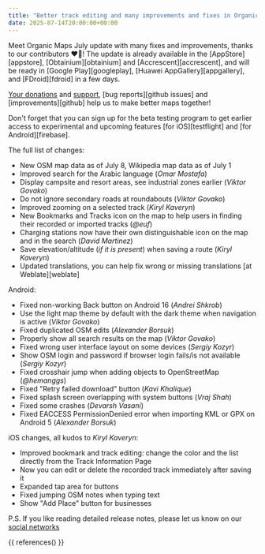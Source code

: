 ```yaml
---
title: "Better track editing and many improvements and fixes in Organic Maps July 2025 update"
date: 2025-07-14T20:00:00+00:00
---
```


Meet Organic Maps July update with many fixes and improvements, thanks to our contributors ❤️💪! The update is already available in the [AppStore][appstore], [Obtainium][obtainium] and [Accrescent][accrescent], and will be ready in [Google Play][googleplay], [Huawei AppGallery][appgallery], and [FDroid][fdroid] in a few days.

[Your donations](@/donate/index.md) and [support](@/contribute/index.md), [bug reports][github issues] and [improvements][github] help us to make better maps together!

Don't forget that you can sign up for the beta testing program to get earlier access to experimental and upcoming features [for iOS][testflight] and [for Android][firebase].

The full list of changes:
- New OSM map data as of July 8, Wikipedia map data as of July 1
- Improved search for the Arabic language (_Omar Mostafa_)
- Display campsite and resort areas, see industrial zones earlier (_Viktor Govako_)
- Do not ignore secondary roads at roundabouts (_Viktor Govako_)
- Improved zooming on a selected track (_Kiryl Kaveryn_)
- New Bookmarks and Tracks icon on the map to help users in finding their recorded or imported tracks (_@euf_)
- Charging stations now have their own distinguishable icon on the map and in the search (_David Martinez_)
- Save elevation/altitude (_if it is present_) when saving a route (_Kiryl Kaveryn_)
- Updated translations, you can help fix wrong or missing translations [at Weblate][weblate]

Android:
- Fixed non-working Back button on Android 16 (_Andrei Shkrob_)
- Use the light map theme by default with the dark theme when navigation is active (_Viktor Govako_)
- Fixed duplicated OSM edits (_Alexander Borsuk_)
- Properly show all search results on the map (_Viktor Govako_)
- Fixed wrong user interface layout on some devices (_Sergiy Kozyr_)
- Show OSM login and password if browser login fails/is not available (_Sergiy Kozyr_)
- Fixed crosshair jump when adding objects to OpenStreetMap (_@hemanggs_)
- Fixed "Retry failed download" button (_Kavi Khalique_)
- Fixed splash screen overlapping with system buttons (_Vraj Shah_)
- Fixed some crashes (_Devarsh Vasani_)
- Fixed EACCESS PermissionDenied error when importing KML or GPX on Android 5 (_Alexander Borsuk_)

iOS changes, all kudos to _Kiryl Kaveryn_:
- Improved bookmark and track editing: change the color and the list directly from the Track Information Page
- Now you can edit or delete the recorded track immediately after saving it
- Expanded tap area for buttons
- Fixed jumping OSM notes when typing text
- Show "Add Place" button for businesses

P.S. If you like reading detailed release notes, please let us know on our [social networks](/#community)

{{ references() }}
